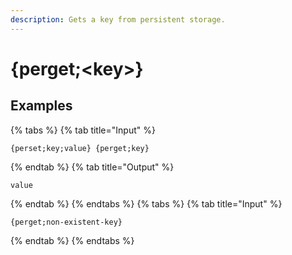 ```yaml
---
description: Gets a key from persistent storage.
---
```

# {perget;&lt;key>}
## Examples
{% tabs %}
{% tab title="Input" %}
```text
{perset;key;value} {perget;key}
```
{% endtab %}
{% tab title="Output" %}
```text
value
```
{% endtab %}
{% endtabs %}
{% tabs %}
{% tab title="Input" %}
```text
{perget;non-existent-key}
```
{% endtab %}
{% endtabs %}